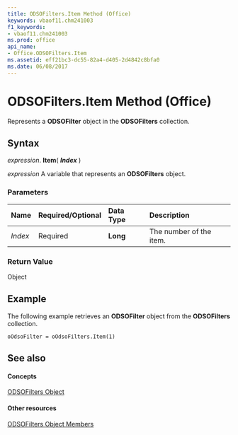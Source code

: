 ```yaml
---
title: ODSOFilters.Item Method (Office)
keywords: vbaof11.chm241003
f1_keywords:
- vbaof11.chm241003
ms.prod: office
api_name:
- Office.ODSOFilters.Item
ms.assetid: eff21bc3-dc55-82a4-d405-2d4842c8bfa0
ms.date: 06/08/2017
---
```



# ODSOFilters.Item Method (Office)

Represents a **ODSOFilter** object in the **ODSOFilters** collection.


## Syntax

 _expression_. **Item**( **_Index_** )

 _expression_ A variable that represents an **ODSOFilters** object.


### Parameters



|**Name**|**Required/Optional**|**Data Type**|**Description**|
|:-----|:-----|:-----|:-----|
| _Index_|Required|**Long**|The number of the item.|

### Return Value

Object


## Example

The following example retrieves an **ODSOFilter** object from the **ODSOFilters** collection.


```
oOdsoFilter = oOdsoFilters.Item(1)
```


## See also


#### Concepts


[ODSOFilters Object](odsofilters-object-office.md)
#### Other resources


[ODSOFilters Object Members](odsofilters-members-office.md)

